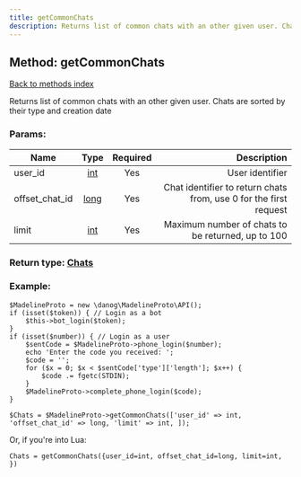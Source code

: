```yaml
---
title: getCommonChats
description: Returns list of common chats with an other given user. Chats are sorted by their type and creation date
---
```

## Method: getCommonChats  
[Back to methods index](index.md)


Returns list of common chats with an other given user. Chats are sorted by their type and creation date

### Params:

| Name     |    Type       | Required | Description |
|----------|:-------------:|:--------:|------------:|
|user\_id|[int](../types/int.md) | Yes|User identifier|
|offset\_chat\_id|[long](../types/long.md) | Yes|Chat identifier to return chats from, use 0 for the first request|
|limit|[int](../types/int.md) | Yes|Maximum number of chats to be returned, up to 100|


### Return type: [Chats](../types/Chats.md)

### Example:


```
$MadelineProto = new \danog\MadelineProto\API();
if (isset($token)) { // Login as a bot
    $this->bot_login($token);
}
if (isset($number)) { // Login as a user
    $sentCode = $MadelineProto->phone_login($number);
    echo 'Enter the code you received: ';
    $code = '';
    for ($x = 0; $x < $sentCode['type']['length']; $x++) {
        $code .= fgetc(STDIN);
    }
    $MadelineProto->complete_phone_login($code);
}

$Chats = $MadelineProto->getCommonChats(['user_id' => int, 'offset_chat_id' => long, 'limit' => int, ]);
```

Or, if you're into Lua:

```
Chats = getCommonChats({user_id=int, offset_chat_id=long, limit=int, })
```


